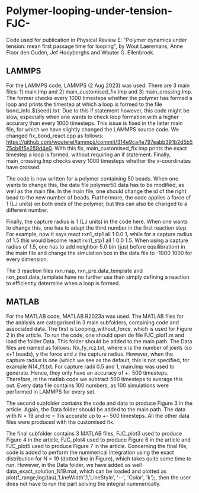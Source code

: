 # Polymer-looping-under-tension-FJC-
Code used for publication in Physical Review E: "Polymer dynamics under tension: mean first passage time for looping", by Wout Laeremans, Anne Floor den Ouden, Jef Hooyberghs and Wouter G. Ellenbroek.

## LAMMPS
For the LAMMPS code, LAMMPS (2 Aug 2023) was used. There are 3 main files: 1) main.lmp and 2) main_customised_fix.lmp and 3) main_crossing.lmp. The former checks every 1000 timesteps whether the polymer has formed a loop and prints the timestep at which a loop is formed to the file bond_info.${seed}.txt. Due to this if statement however, this code might be slow, especially when one wants to check loop formation with a higher accurary than every 1000 timesteps. This issue is fixed in the latter main file, for which we have slightly changed the LAMMPS source code. We changed fix_bond_react.cpp as follows: https://github.com/wouterel/lammps/commit/314e9ca4e797eabb391b2d5b575cb6f5e259d4e0. With this fix, main_customised_fix.lmp prints the exact timestep a loop is formed, without requiring an if statement. Finally, main_crossing.lmp checks every 1000 timesteps whether the x-coordinates have crossed.

The code is now written for a polymer containing 50 beads. When one wants to change this, the data file polymer50.data has to be modified, as well as the main file. In the main file, one should change the id of the right bead to the new number of beads. Furthermore, the code applies a force of 1 (LJ units) on both ends of the polymer, but this can also be changed to a different number. 

Finally, the capture radius is 1 (LJ units) in the code here. When one wants to change this, one has to adapt the third number in the first reaction step. For example, now it says react rxn1_stp1 	 all 1 0.0 1, while for a capture radius of 1.5 this would become react rxn1_stp1 	 all 1 0.0 1.5. When using a capture radius of 1.5, one has to add neighbor 5.0 bin (just before equilibration) in the main file and change the simulation box in the data file to -1000 1000 for every dimension.

The 3 reaction files rxn.map, rxn_pre.data_template and rxn_post.data_template have no further use than simply defining a reaction to efficiently determine when a loop is formed. 

## MATLAB
For the MATLAB code, MATLAB R2023a was used. The MATLAB files for the analysis are catogarised in 3 main subfolders, containing code and associated data. The first is Looping_without_force, which is used for Figure 2 in the article. To run the code, one should open de file FJC_plot1.m and load the folder Data. This folder should be added to the main path. The Data files are named as follows: Nx_fy_rcz.txt, where x is the number of joints (so x+1 beads), y the force and z the capture radius. However, when the capture radius is one (which we see as the default, this is not specified, for example N14_f1.txt. For capture radii 0.5 and 1, main.lmp was used to generate. Hence, they only have an accuracy of +- 500 timesteps. Therefore, in the matlab code we subtract 500 timesteps to average this out. Every data file contains 100 numbers, as 100 simulations were performed in LAMMPS for every set. 

The second subfolder contains the code and data to produce Figure 3 in the article. Again, the Data folder should be added to the main path. The data with N = 19 and rc = 1 is accurate up to +- 500 timesteps. All the other data files were produced with the customised fix. 

The final subfolder contains 3 MATLAB files, FJC_plot3 used to produce Figure 4 in the article, FJC_plot4 used to produce Figure 6 in the article and FJC_plot5 used to produce Figure 7 in the article. Concerning the final file, code is added to perform the nummerical integration using the exact distribution for N = 19 (dotted line in Figure), which takes quite some time to run. However, in the Data folder, we have added as well data_exact_solution_N19.mat, which can be loaded and plotted as plot(f_range,log(tau),'LineWidth',1,'LineStyle', '--', 'Color', 'k');, then the user does not have to run the part solving the integral nummerically.  


